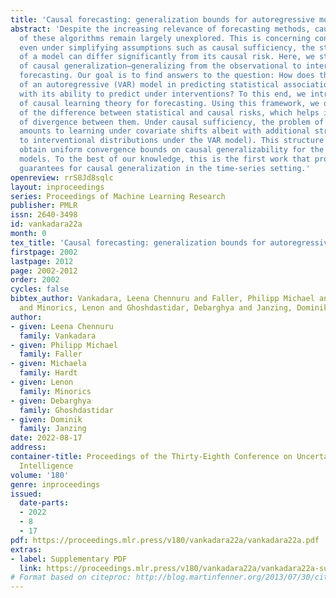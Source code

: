 ```yaml
---
title: 'Causal forecasting: generalization bounds for autoregressive models'
abstract: 'Despite the increasing relevance of forecasting methods, causal implications
  of these algorithms remain largely unexplored. This is concerning considering that,
  even under simplifying assumptions such as causal sufficiency, the statistical risk
  of a model can differ significantly from its causal risk. Here, we study the problem
  of causal generalization—generalizing from the observational to interventional distributions—in
  forecasting. Our goal is to find answers to the question: How does the efficacy
  of an autoregressive (VAR) model in predicting statistical associations compare
  with its ability to predict under interventions? To this end, we introduce the framework
  of causal learning theory for forecasting. Using this framework, we obtain a characterization
  of the difference between statistical and causal risks, which helps identify sources
  of divergence between them. Under causal sufficiency, the problem of causal generalization
  amounts to learning under covariate shifts albeit with additional structure (restriction
  to interventional distributions under the VAR model). This structure allows us to
  obtain uniform convergence bounds on causal generalizability for the class of VAR
  models. To the best of our knowledge, this is the first work that provides theoretical
  guarantees for causal generalization in the time-series setting.'
openreview: rrS8Jd8sqlc
layout: inproceedings
series: Proceedings of Machine Learning Research
publisher: PMLR
issn: 2640-3498
id: vankadara22a
month: 0
tex_title: 'Causal forecasting: generalization bounds for autoregressive models'
firstpage: 2002
lastpage: 2012
page: 2002-2012
order: 2002
cycles: false
bibtex_author: Vankadara, Leena Chennuru and Faller, Philipp Michael and Hardt, Michaela
  and Minorics, Lenon and Ghoshdastidar, Debarghya and Janzing, Dominik
author:
- given: Leena Chennuru
  family: Vankadara
- given: Philipp Michael
  family: Faller
- given: Michaela
  family: Hardt
- given: Lenon
  family: Minorics
- given: Debarghya
  family: Ghoshdastidar
- given: Dominik
  family: Janzing
date: 2022-08-17
address:
container-title: Proceedings of the Thirty-Eighth Conference on Uncertainty in Artificial
  Intelligence
volume: '180'
genre: inproceedings
issued:
  date-parts:
  - 2022
  - 8
  - 17
pdf: https://proceedings.mlr.press/v180/vankadara22a/vankadara22a.pdf
extras:
- label: Supplementary PDF
  link: https://proceedings.mlr.press/v180/vankadara22a/vankadara22a-supp.pdf
# Format based on citeproc: http://blog.martinfenner.org/2013/07/30/citeproc-yaml-for-bibliographies/
---
```

